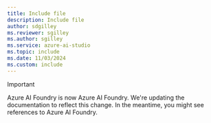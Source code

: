 ```yaml
---
title: Include file
description: Include file
author: sdgilley
ms.reviewer: sgilley
ms.author: sgilley
ms.service: azure-ai-studio
ms.topic: include
ms.date: 11/03/2024
ms.custom: include
---
```


> [!IMPORTANT]
> Azure AI Foundry is now Azure AI Foundry. We're updating the documentation to reflect this change. In the meantime, you might see references to Azure AI Foundry.